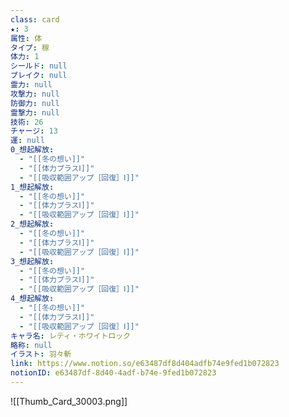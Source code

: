 ```yaml
---
class: card
★: 3
属性: 体
タイプ: 稼
体力: 1
シールド: null
ブレイク: null
霊力: null
攻撃力: null
防御力: null
霊撃力: null
技術: 26
チャージ: 13
運: null
0_想起解放:
  - "[[冬の想い]]"
  - "[[体力プラスⅠ]]"
  - "[[吸収範囲アップ［回復］Ⅰ]]"
1_想起解放:
  - "[[冬の想い]]"
  - "[[体力プラスⅠ]]"
  - "[[吸収範囲アップ［回復］Ⅰ]]"
2_想起解放:
  - "[[冬の想い]]"
  - "[[体力プラスⅠ]]"
  - "[[吸収範囲アップ［回復］Ⅰ]]"
3_想起解放:
  - "[[冬の想い]]"
  - "[[体力プラスⅠ]]"
  - "[[吸収範囲アップ［回復］Ⅰ]]"
4_想起解放:
  - "[[冬の想い]]"
  - "[[体力プラスⅠ]]"
  - "[[吸収範囲アップ［回復］Ⅰ]]"
キャラ名: レティ・ホワイトロック
略称: null
イラスト: 羽々斬
link: https://www.notion.so/e63487df8d404adfb74e9fed1b072823
notionID: e63487df-8d40-4adf-b74e-9fed1b072823
---
```

![[Thumb_Card_30003.png]]